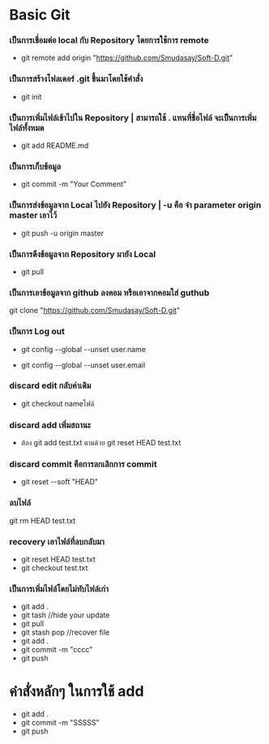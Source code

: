 # Basic Git
### เป็นการเชื่อมต่อ local กับ Repository โดยการใช้การ remote
* git remote add origin "https://github.com/Smudasay/Soft-D.git"
### เป็นการสร้างโฟลเดอร์ .git  ขึ้นมาโดยใช้คําสั่ง
* git init
### เป็นการเพิ่มไฟล์เข้าไปใน Repository | สามารถใช้ . แทนที่ชื่อไฟล์ จะเป็นการเพิ่มไฟล์ทั้งหมด
* git add README.md
### เป็นการเก็บข้อมูล
* git commit -m "Your Comment"
### เป็นการส่งข้อมูลจาก Local ไปยัง Repository | -u คือ จำ parameter origin master เอาไว้
* git push -u origin master
### เป็นการดึงข้อมูลจาก Repository มายัง Local
* git pull
### เป็นการเอาข้อมูลจาก github ลงคอม หรือเอาจากคอมใส่ guthub
git clone "https://github.com/Smudasay/Soft-D.git"
### เป็นการ Log out 
* git config --global --unset user.name

* git config --global --unset user.email
### discard edit กลับค่าเดิม
* git checkout nameไฟล์
### discard add เพิ่มสถานะ
* ต้อง git add test.txt ตามด้วย git reset HEAD test.txt
### discard commit คือการลกเลิกการ commit
* git reset --soft "HEAD"
### ลบไฟล์
git rm HEAD test.txt
### recovery เอาไฟล์ที่ลบกลับมา
* git reset HEAD test.txt
* git checkout test.txt
### เป็นการเพิ่มไฟล์โดยไม่ทับไฟล์เก่า
* git add .
* git tash //hide your update 
* git pull
* git stash pop //recover file
* git add .
* git commit -m "cccc"
* git push
# คำสั่งหลักๆ ในการใช้ add
* git add .
* git commit -m "SSSSS"
* git push
